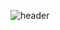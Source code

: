 ![header](https://capsule-render.vercel.app/api?type=waving&color=gradient&height=300&section=header&text=💡Passionate%20about%20Web,%20Cloud,%20and%20Automation&fontSize=30)

<!-- ## 🤔 Github Stats
[![Heedong's GitHub stats](https://github-readme-stats.vercel.app/api?username=heedongkang)](https://github.com/anuraghazra/github-readme-stats)

 [![Top Langs](https://github-readme-stats.vercel.app/api/top-langs/?username=heedongkang)](https://github.com/anuraghazra/github-readme-stats)
-->
